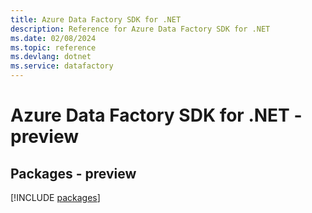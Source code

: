 ```yaml
---
title: Azure Data Factory SDK for .NET
description: Reference for Azure Data Factory SDK for .NET
ms.date: 02/08/2024
ms.topic: reference
ms.devlang: dotnet
ms.service: datafactory
---
```

# Azure Data Factory SDK for .NET - preview
## Packages - preview
[!INCLUDE [packages](data-factory-index.md)]